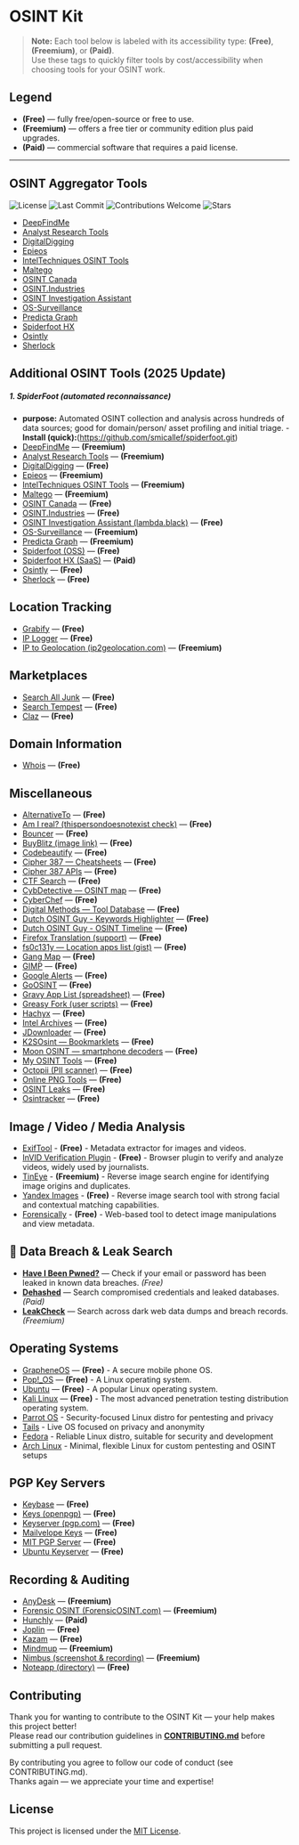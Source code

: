 # OSINT Kit

> **Note:** Each tool below is labeled with its accessibility type: **(Free)**, **(Freemium)**, or **(Paid)**.  
> Use these tags to quickly filter tools by cost/accessibility when choosing tools for your OSINT work.

## Legend
- **(Free)** — fully free/open-source or free to use.
- **(Freemium)** — offers a free tier or community edition plus paid upgrades.
- **(Paid)** — commercial software that requires a paid license.

---

## OSINT Aggregator Tools
![License](https://img.shield.io/github/license/your-username/your-repo-name)
![Last Commit](https://img.shield.io/github/last-commit//your-username/your-repo-name)
![Contributions Welcome](https://img.shields.io/badge/contributors-welcome-brightgreen.svg)
![Stars](https://img.shields.io/github/stars/your-username/your-repo-name.svg)

- [DeepFindMe](https://www.deepfind.me/)
- [Analyst Research Tools](https://analystresearchtools.com/)
- [DigitalDigging](https://digitaldigging.org/osint/)
- [Epieos](https://epieos.com/)
- [IntelTechniques OSINT Tools](https://inteltechniques.com/tools/)
- [Maltego](https://maltego.com/product-features/)
- [OSINT Canada](https://www.osintcanada.com/home)
- [OSINT.Industries](https://www.osint.industries/)
- [OSINT Investigation Assistant](https://lambda.black/osint.html)
- [OS-Surveillance](https://www.os-surveillance.io/)
- [Predicta Graph](https://beta.predictagraph.com/)
- [Spiderfoot HX](https://login.hx.spiderfoot.net/signin?)
- [Osintly](https://osint.ly/)
- [Sherlock](https://github.com/sherlock-project/sherlock)
##  Additional OSINT Tools (2025 Update)
##### 1. SpiderFoot (automated reconnaissance)
- **purpose:** Automated OSINT collection and analysis across hundreds of data sources; good for domain/person/ asset profiling and initial triage.
-**Install (quick):**(https://github.com/smicallef/spiderfoot.git)
- [DeepFindMe](https://www.deepfind.me/) — **(Freemium)**
- [Analyst Research Tools](https://analystresearchtools.com/) — **(Freemium)**
- [DigitalDigging](https://digitaldigging.org/osint/) — **(Free)**
- [Epieos](https://epieos.com/) — **(Freemium)**
- [IntelTechniques OSINT Tools](https://inteltechniques.com/tools/) — **(Freemium)**
- [Maltego](https://maltego.com/product-features/) — **(Freemium)**
- [OSINT Canada](https://www.osintcanada.com/home) — **(Free)**
- [OSINT.Industries](https://www.osint.industries/) — **(Free)**
- [OSINT Investigation Assistant (lambda.black)](https://lambda.black/osint.html) — **(Free)**
- [OS-Surveillance](https://www.os-surveillance.io/) — **(Freemium)**
- [Predicta Graph](https://beta.predictagraph.com/) — **(Freemium)**
- [Spiderfoot (OSS)](https://github.com/smicallef/spiderfoot) — **(Free)**
- [Spiderfoot HX (SaaS)](https://login.hx.spiderfoot.net/signin?) — **(Paid)**
- [Osintly](https://osint.ly/) — **(Free)**
- [Sherlock](https://github.com/sherlock-project/sherlock) — **(Free)**

## Location Tracking

- [Grabify](https://grabify.link/) — **(Free)**
- [IP Logger](https://iplogger.org/) — **(Free)**
- [IP to Geolocation (ip2geolocation.com)](https://ip2geolocation.com/) — **(Freemium)**

## Marketplaces

- [Search All Junk](http://searchalljunk.com/) — **(Free)**
- [Search Tempest](https://www.searchtempest.com/) — **(Free)**
- [Claz](https://claz.org/) — **(Free)**

## Domain Information

- [Whois](https://www.whois.com/) — **(Free)**

## Miscellaneous

- [AlternativeTo](https://alternativeto.net/) — **(Free)**
- [Am I real? (thispersondoesnotexist check)](https://seintpl.github.io/AmIReal/) — **(Free)**
- [Bouncer](https://github.com/The-OSINT-Newsletter/bouncer) — **(Free)**
- [BuyBlitz (image link)](https://www.cqcore.uk/wp-content/uploads/2024/06/cropped-iStock-1470800989.jpg) — **(Free)**
- [Codebeautify](https://codebeautify.org/) — **(Free)**
- [Cipher 387 — Cheatsheets](https://github.com/cipher387/cheatsheets) — **(Free)**
- [Cipher 387 APIs](https://github.com/cipher387/API-s-for-OSINT) — **(Free)**
- [CTF Search](https://ctfsearch.hackmap.win/) — **(Free)**
- [CybDetective — OSINT map](https://cybdetective.com/osintmap/) — **(Free)**
- [CyberChef](https://gchq.github.io/CyberChef) — **(Free)**
- [Digital Methods — Tool Database](https://wiki.digitalmethods.net/Dmi/ToolDatabase) — **(Free)**
- [Dutch OSINT Guy - Keywords Highlighter](https://github.com/Dutchosintguy/keywords-highlight-bookmark/) — **(Free)**
- [Dutch OSINT Guy - OSINT Timeline](https://github.com/Dutchosintguy/OSINT-timeline) — **(Free)**
- [Firefox Translation (support)](https://support.mozilla.org/en-US/kb/website-translation) — **(Free)**
- [fs0c131y — Location apps list (gist)](https://gist.github.com/fs0c131y/f498b21cba9ee23956fc7d7629262e9d) — **(Free)**
- [Gang Map](https://www.gangmap.com/) — **(Free)**
- [GIMP](https://www.gimp.org/) — **(Free)**
- [Google Alerts](https://www.google.com/alerts) — **(Free)**
- [GoOSINT](https://goosint.com/) — **(Free)**
- [Gravy App List (spreadsheet)](https://docs.google.com/spreadsheets/d/1Ukgd0gIWd9gpV6bOx2pcSHsVO6yIUqbjnlM4ewjO6Cs/edit?gid=1257088277#gid=1257088277) — **(Free)**
- [Greasy Fork (user scripts)](https://greasyfork.org/en/scripts) — **(Free)**
- [Hachyx](https://hackyx.io/) — **(Free)**
- [Intel Archives](https://intelligence.streamlit.app/) — **(Free)**
- [JDownloader](https://jdownloader.org/home/index) — **(Free)**
- [K2SOsint — Bookmarklets](https://github.com/K2SOsint/Bookmarklets) — **(Free)**
- [Moon OSINT — smartphone decoders](https://start.me/p/0PYlQd/decoding-smartphone-identifiers) — **(Free)**
- [My OSINT Tools](https://tools.myosint.training/) — **(Free)**
- [Octopii (PII scanner)](https://github.com/redhuntlabs/Octopii) — **(Free)**
- [Online PNG Tools](https://onlinepngtools.com/#tools) — **(Free)**
- [OSINT Leaks](https://osintleak.com/) — **(Free)**
- [Osintracker](https://www.osintracker.com/) — **(Free)**

## Image / Video / Media Analysis

- [ExifTool](https://exiftool.org/) - **(Free)** - Metadata extractor for images and videos.  
- [InVID Verification Plugin](https://www.invid-project.eu/tools-and-services/invid-verification-plugin/) - **(Free)** - Browser plugin to verify and analyze videos, widely used by journalists.  
- [TinEye](https://tineye.com/) - **(Freemium)** - Reverse image search engine for identifying image origins and duplicates.  
- [Yandex Images](https://yandex.com/images/) - **(Free)** - Reverse image search tool with strong facial and contextual matching capabilities.  
- [Forensically](https://29a.ch/photo-forensics/) - **(Free)** - Web-based tool to detect image manipulations and view metadata.

## 💾 Data Breach & Leak Search

- [**Have I Been Pwned?**](https://haveibeenpwned.com/) — Check if your email or password has been leaked in known data breaches. *(Free)*  
- [**Dehashed**](https://www.dehashed.com/) — Search compromised credentials and leaked databases. *(Paid)*  
- [**LeakCheck**](https://leakcheck.io/) — Search across dark web data dumps and breach records. *(Freemium)*  

## Operating Systems

- [GrapheneOS](https://grapheneos.org/) — **(Free)** - A secure mobile phone OS.
- [Pop!_OS](https://pop.system76.com/) — **(Free)** - A Linux operating system.
- [Ubuntu](https://ubuntu.com/download/desktop) — **(Free)** - A popular Linux operating system.
- [Kali Linux](http://kali.org/get-kali/#kali-platforms) — **(Free)** - The most advanced penetration testing distribution operating system.
- [Parrot OS](https://www.parrotsec.org/) - Security-focused Linux distro for pentesting and privacy
- [Tails](https://tails.boum.org/) - Live OS focused on privacy and anonymity
- [Fedora](https://getfedora.org/) - Reliable Linux distro, suitable for security and development
- [Arch Linux](https://archlinux.org/) - Minimal, flexible Linux for custom pentesting and OSINT setups

## PGP Key Servers

- [Keybase](https://keybase.io/) — **(Free)**
- [Keys (openpgp)](https://keys.openpgp.org/) — **(Free)**
- [Keyserver (pgp.com)](https://keyserver.pgp.com/vkd/GetWelcomeScreen.event) — **(Free)**
- [Mailvelope Keys](https://keys.mailvelope.com/manage.html) — **(Free)**
- [MIT PGP Server](https://pgp.mit.edu/) — **(Free)**
- [Ubuntu Keyserver](https://keyserver.ubuntu.com/) — **(Free)**

## Recording & Auditing

- [AnyDesk](https://anydesk.com/en) — **(Freemium)**
- [Forensic OSINT (ForensicOSINT.com)](https://www.forensicosint.com/) — **(Freemium)**
- [Hunchly](https://hunch.ly/) — **(Paid)**
- [Joplin](https://joplinapp.org/) — **(Free)**
- [Kazam](https://github.com/henrywoo/kazam) — **(Free)**
- [Mindmup](https://mindmup.com/) — **(Freemium)**
- [Nimbus (screenshot & recording)](https://chrome.google.com/webstore/detail/nimbus-screenshot-screen/bpconcjcammlapcogcnnelfmaeghhagj?hl=en) — **(Freemium)**
- [Noteapp (directory)](https://noteapps.info/) — **(Free)**

## Contributing
Thank you for wanting to contribute to the OSINT Kit — your help makes this project better!  
Please read our contribution guidelines in **[CONTRIBUTING.md](./CONTRIBUTING.md)** before submitting a pull request.

By contributing you agree to follow our code of conduct (see CONTRIBUTING.md).  
Thanks again — we appreciate your time and expertise!

## License

This project is licensed under the [MIT License](https://opensource.org/licenses/MIT).
